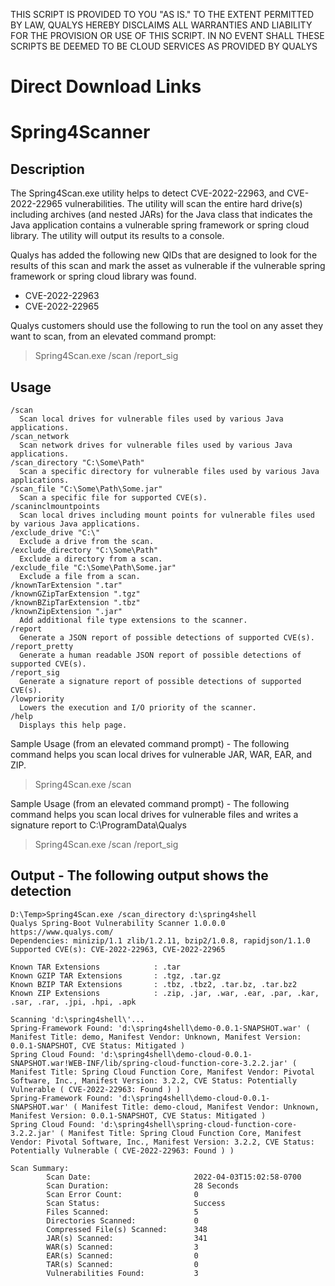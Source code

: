 THIS SCRIPT IS PROVIDED TO YOU "AS IS." TO THE EXTENT PERMITTED BY LAW, QUALYS HEREBY DISCLAIMS ALL WARRANTIES AND LIABILITY FOR THE PROVISION OR USE OF THIS SCRIPT. IN NO EVENT SHALL THESE SCRIPTS BE DEEMED TO BE CLOUD SERVICES AS PROVIDED BY QUALYS

# Direct Download Links

# Spring4Scanner
## Description
The Spring4Scan.exe utility helps to detect CVE-2022-22963, and CVE-2022-22965 vulnerabilities.
The utility will scan the entire hard drive(s) including archives (and nested JARs) for the Java class that indicates the Java application contains a vulnerable spring framework or spring cloud library. The utility will output its results to a console.

Qualys has added the following new QIDs that are designed to look for the results of this scan and mark the asset as vulnerable if the vulnerable spring framework or spring cloud library was found.
- CVE-2022-22963
- CVE-2022-22965

Qualys customers should use the following to run the tool on any asset they want to scan, from an elevated command prompt:
> Spring4Scan.exe /scan /report_sig

## Usage
```
/scan
  Scan local drives for vulnerable files used by various Java applications.
/scan_network
  Scan network drives for vulnerable files used by various Java applications.
/scan_directory "C:\Some\Path"
  Scan a specific directory for vulnerable files used by various Java applications.
/scan_file "C:\Some\Path\Some.jar"
  Scan a specific file for supported CVE(s).
/scaninclmountpoints
  Scan local drives including mount points for vulnerable files used by various Java applications.
/exclude_drive "C:\"
  Exclude a drive from the scan.
/exclude_directory "C:\Some\Path"
  Exclude a directory from a scan.
/exclude_file "C:\Some\Path\Some.jar"
  Exclude a file from a scan.
/knownTarExtension ".tar"
/knownGZipTarExtension ".tgz"
/knownBZipTarExtension ".tbz"
/knownZipExtension ".jar"
  Add additional file type extensions to the scanner.
/report
  Generate a JSON report of possible detections of supported CVE(s).
/report_pretty
  Generate a human readable JSON report of possible detections of supported CVE(s).
/report_sig
  Generate a signature report of possible detections of supported CVE(s).
/lowpriority
  Lowers the execution and I/O priority of the scanner.
/help
  Displays this help page.
```

Sample Usage (from an elevated command prompt) - The following command helps you scan local drives for vulnerable JAR, WAR, EAR, and ZIP.
> Spring4Scan.exe /scan

Sample Usage (from an elevated command prompt) - The following command helps you scan local drives for vulnerable files and writes a signature report to C:\ProgramData\Qualys
> Spring4Scan.exe /scan /report_sig

## Output - The following output shows the detection
```
D:\Temp>Spring4Scan.exe /scan_directory d:\spring4shell
Qualys Spring-Boot Vulnerability Scanner 1.0.0.0
https://www.qualys.com/
Dependencies: minizip/1.1 zlib/1.2.11, bzip2/1.0.8, rapidjson/1.1.0
Supported CVE(s): CVE-2022-22963, CVE-2022-22965

Known TAR Extensions            : .tar
Known GZIP TAR Extensions       : .tgz, .tar.gz
Known BZIP TAR Extensions       : .tbz, .tbz2, .tar.bz, .tar.bz2
Known ZIP Extensions            : .zip, .jar, .war, .ear, .par, .kar, .sar, .rar, .jpi, .hpi, .apk

Scanning 'd:\spring4shell\'...
Spring-Framework Found: 'd:\spring4shell\demo-0.0.1-SNAPSHOT.war' ( Manifest Title: demo, Manifest Vendor: Unknown, Manifest Version: 0.0.1-SNAPSHOT, CVE Status: Mitigated )
Spring Cloud Found: 'd:\spring4shell\demo-cloud-0.0.1-SNAPSHOT.war!WEB-INF/lib/spring-cloud-function-core-3.2.2.jar' ( Manifest Title: Spring Cloud Function Core, Manifest Vendor: Pivotal Software, Inc., Manifest Version: 3.2.2, CVE Status: Potentially Vulnerable ( CVE-2022-22963: Found ) )
Spring-Framework Found: 'd:\spring4shell\demo-cloud-0.0.1-SNAPSHOT.war' ( Manifest Title: demo-cloud, Manifest Vendor: Unknown, Manifest Version: 0.0.1-SNAPSHOT, CVE Status: Mitigated )
Spring Cloud Found: 'd:\spring4shell\spring-cloud-function-core-3.2.2.jar' ( Manifest Title: Spring Cloud Function Core, Manifest Vendor: Pivotal Software, Inc., Manifest Version: 3.2.2, CVE Status: Potentially Vulnerable ( CVE-2022-22963: Found ) )

Scan Summary:
        Scan Date:                       2022-04-03T15:02:58-0700
        Scan Duration:                   28 Seconds
        Scan Error Count:                0
        Scan Status:                     Success
        Files Scanned:                   5
        Directories Scanned:             0
        Compressed File(s) Scanned:      348
        JAR(s) Scanned:                  341
        WAR(s) Scanned:                  3
        EAR(s) Scanned:                  0
        TAR(s) Scanned:                  0
        Vulnerabilities Found:           3
```
